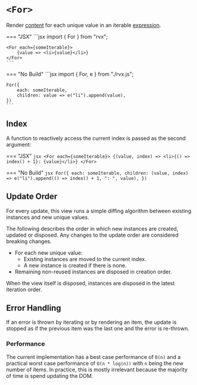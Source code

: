 # `<For>`
Render [content](../elements.md#content) for each unique value in an iterable [expression](../signals.md#expressions).

=== "JSX"
	```jsx
	import { For } from "rvx";

	<For each={someIterable}>
		{value => <li>{value}</li>}
	</For>
	```

=== "No Build"
	```jsx
	import { For, e } from "./rvx.js";

	For({
		each: someIterable,
		children: value => e("li").append(value),
	})
	```

## Index
A function to reactively access the current index is passed as the second argument:

=== "JSX"
	```jsx
	<For each={someIterable}>
		{(value, index) => <li>{() => index() + 1}: {value}</li>}
	</For>
	```

=== "No Build"
	```jsx
	For({
		each: someIterable,
		children: (value, index) => e("li").append(() => index() + 1, ": ", value),
	})
	```

## Update Order
For every update, this view runs a simple diffing algorithm between existing instances and new unique values.

The following describes the order in which new instances are created, updated or disposed. Any changes to the update order are considered breaking changes.

+ For each new unique value:
	+ Existing instances are moved to the current index.
	+ A new instance is created if there is none.
+ Remaining non-reused instances are disposed in creation order.

When the view itself is disposed, instances are disposed in the latest iteration order.

## Error Handling
If an error is thrown by iterating or by rendering an item, the update is stopped as if the previous item was the last one and the error is re-thrown.

### Performance
The current implementation has a best case performance of `O(n)` and a practical worst case performance of `O(n * log(n))` with `n` being the new number of items. In practice, this is mostly irrelevant because the majority of time is spend updating the DOM.
